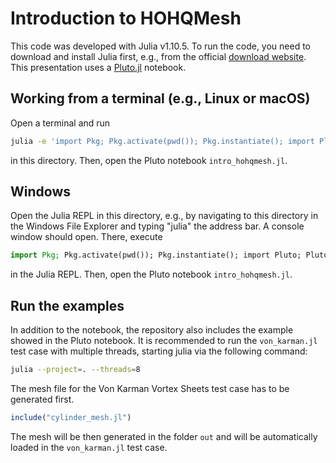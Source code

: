 # Introduction to HOHQMesh

This code was developed with Julia v1.10.5. To run the code,
you need to download and install Julia first, e.g., from the official
[download website](https://julialang.org/downloads/).
This presentation uses a
[Pluto.jl](https://github.com/fonsp/Pluto.jl) notebook.


## Working from a terminal (e.g., Linux or macOS)

Open a terminal and run

```bash
julia -e 'import Pkg; Pkg.activate(pwd()); Pkg.instantiate(); import Pluto; Pluto.run()'
```

in this directory. Then, open the Pluto notebook `intro_hohqmesh.jl`.


## Windows

Open the Julia REPL in this directory, e.g., by navigating to this directory
in the Windows File Explorer and typing "julia" the address bar. A console
window should open. There, execute

```julia
import Pkg; Pkg.activate(pwd()); Pkg.instantiate(); import Pluto; Pluto.run()
```

in the Julia REPL. Then, open the Pluto notebook `intro_hohqmesh.jl`.


## Run the examples

In addition to the notebook, the repository also includes the example showed in the Pluto notebook. It is recommended to run the `von_karman.jl` test case with multiple threads, starting julia via the following command:

```bash
julia --project=. --threads=8
```

The mesh file for the Von Karman Vortex Sheets test case has to be generated first.

```julia
include("cylinder_mesh.jl")
```

The mesh will be then generated in the folder `out` and will be automatically loaded in the `von_karman.jl` test case.